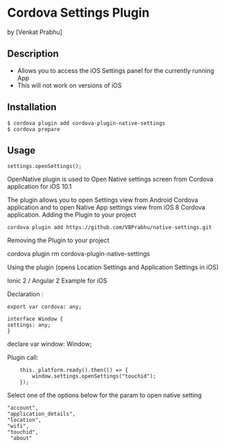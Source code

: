 # Cordova Settings Plugin
by [Venkat Prabhu]

## Description

* Allows you to access the iOS Settings panel for the currently running App
* This will not work on versions of iOS

## Installation

```
$ cordova plugin add cordova-plugin-native-settings
$ cordova prepare
```

## Usage

```
settings.openSettings();
```
OpenNative plugin is used to Open Native settings screen from Cordova application for iOS 10.1

The plugin allows you to open Settings view from Android Cordova application and to open Native App settings view from iOS 8 Cordova application. 
Adding the Plugin to your project

    cordova plugin add https://github.com/VBPrabhu/native-settings.git

Removing the Plugin to your project

cordova plugin rm cordova-plugin-native-settings

Using the plugin (opens Location Settings  and Application Settings in iOS)

Ionic 2 / Angular 2 Example for iOS

Declaration :

    export var cordova: any;

    interface Window {
    settings: any;
    }
declare var window: Window;

Plugin call:

        this._platform.ready().then(() => {
            window.settings.openSettings("touchid");
        });


Select one of the options below for the param to open native setting

    "account",
    "application_details",
    "location",
    "wifi",
    "touchid",
     "about"

